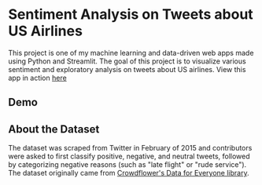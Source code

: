 # Sentiment Analysis on Tweets about US Airlines
This project is one of my machine learning and data-driven web apps made using Python and Streamlit. 
The goal of this project is to visualize various sentiment and exploratory analysis on tweets about US airlines.
 View this app in action [here](https://airline-sentiment.herokuapp.com)
 
## Demo
 
## About the Dataset
The dataset was scraped from Twitter in February of 2015 and contributors were asked to first classify positive, negative, and neutral tweets, 
followed by categorizing negative reasons (such as "late flight" or "rude service"). The dataset originally came from [Crowdflower's Data for Everyone library](
https://appen.com/resources/datasets/).
